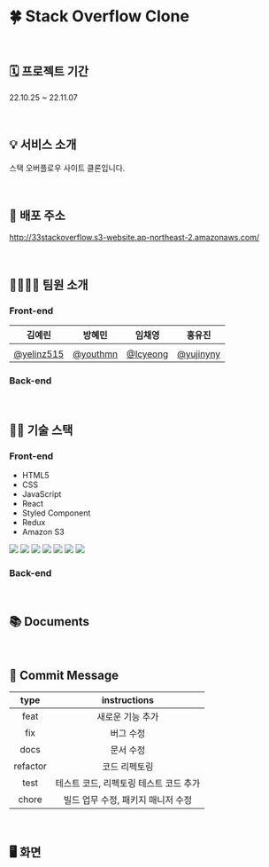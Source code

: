 # 🍀 Stack Overflow Clone

<br/>

## 🗓️ 프로젝트 기간

22.10.25 ~ 22.11.07

<br/>

## 💡 서비스 소개

스택 오버플로우 사이트 클론입니다.

<br/>

## 🔗 배포 주소

http://33stackoverflow.s3-website.ap-northeast-2.amazonaws.com/

<br/>

## 👨‍👩‍👧‍👦 팀원 소개

### Front-end

김예린|방혜민|임채영|홍유진
:---:|:---:|:---:|:---:
||||
[@yelinz515](https://github.com/yelinz515)|[@youthmn](https://github.com/youthmn)|[@Icyeong](https://github.com/Icyeong)|[@yujinyny](https://github.com/yujinyny)

### Back-end

<br/>

## 🧑‍💻 기술 스택

### Front-end

- HTML5
- CSS
- JavaScript
- React
- Styled Component
- Redux
- Amazon S3

<img src="https://img.shields.io/badge/html5-FF9900?style=for-the-badge&logo=html5&logoColor=white"/> <img src="https://img.shields.io/badge/CSS-339AF0?style=for-the-badge&logo=CSS&logoColor=white"/> <img src="https://img.shields.io/badge/JavaScript-EC5990?style=for-the-badge&logo=JavaScript&logoColor=white"/> <img src="https://img.shields.io/badge/react-61DAFB?style=for-the-badge&logo=react&logoColor=black"> <img src="https://img.shields.io/badge/styledcomponents-DB7093?style=for-the-badge&logo=styledcomponents&logoColor=white"> <img src="https://img.shields.io/badge/redux-764ABC?style=for-the-badge&logo=redux&logoColor=white"> <img src="https://img.shields.io/badge/AmazonS3-339933?style=for-the-badge&logo=AmazonS3&logoColor=white">

### Back-end

<br/>

## 📚 Documents

<br/>

## 📝 Commit Message

type|instructions
:---:|:---:
feat|새로운 기능 추가
fix|버그 수정
docs|문서 수정
refactor|코드 리펙토링
test|테스트 코드, 리펙토링 테스트 코드 추가
chore|빌드 업무 수정, 패키지 매니저 수정

<br/>

## 🖥️ 화면

